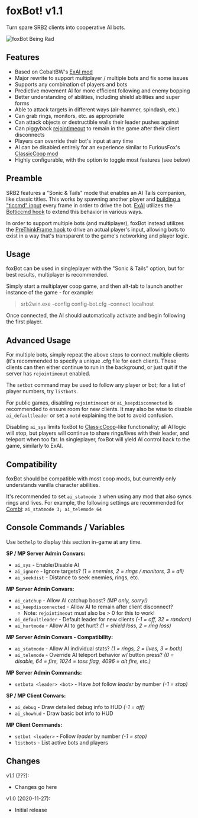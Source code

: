 foxBot! v1.1
============
Turn spare SRB2 clients into cooperative AI bots.

![foxBot Being Rad](Media/srb20065.gif)

Features
--------
* Based on CobaltBW's [ExAI mod](https://mb.srb2.org/showthread.php?t=46020)
* Major rewrite to support multiplayer / multiple bots and fix some issues
* Supports any combination of players and bots
* Predictive movement AI for more efficient following and enemy bopping
* Better understanding of abilities, including shield abilities and super forms
* Able to attack targets in different ways (air-hammer, spindash, etc.)
* Can grab rings, monitors, etc. as appropriate
* Can attack objects or destructible walls their leader pushes against
* Can piggyback [rejointimeout](https://git.do.srb2.org/STJr/SRB2/merge_requests/722) to remain in the game after their client disconnects
* Players can override their bot's input at any time
* AI can be disabled entirely for an experience similar to FuriousFox's [ClassicCoop mod](https://mb.srb2.org/showthread.php?t=41377)
* Highly configurable, with the option to toggle most features (see below)

Preamble
--------
SRB2 features a "Sonic & Tails" mode that enables an AI Tails companion, like classic titles.
This works by spawning another player and [building a "ticcmd" input](https://github.com/STJr/SRB2/blob/master/src/b_bot.c#L46) every frame in order to drive the bot.
[ExAI](https://mb.srb2.org/showthread.php?t=46020) utilizes the [Botticcmd hook](https://wiki.srb2.org/wiki/Lua/Hooks#BotTiccmd) to extend this behavior in various ways.

In order to support multiple bots (and multiplayer), foxBot instead utilizes the [PreThinkFrame hook](https://wiki.srb2.org/wiki/Lua/Hooks#PreThinkFrame) to drive an actual player's input,
allowing bots to exist in a way that's transparent to the game's networking and player logic.

Usage
-----
foxBot can be used in singleplayer with the "Sonic & Tails" option, but for best results, multiplayer is recommended.

Simply start a multiplayer coop game, and then alt-tab to launch another instance of the game - for example:

> srb2win.exe -config config-bot.cfg -connect localhost

Once connected, the AI should automatically activate and begin following the first player.

Advanced Usage
--------------
For multiple bots, simply repeat the above steps to connect multiple clients (it's recommended to specify a unique .cfg file for each client).
These clients can then either continue to run in the background, or just quit if the server has `rejointimeout` enabled.

The `setbot` command may be used to follow any player or bot; for a list of player numbers, try `listbots`.

For public games, disabling `rejointimeout` or `ai_keepdisconnected` is recommended to ensure room for new clients.
It may also be wise to disable `ai_defaultleader` or set a `motd` explaining the bot to avoid confusion.

Disabling `ai_sys` limits foxBot to [ClassicCoop](https://mb.srb2.org/showthread.php?t=41377)-like functionality;
all AI logic will stop, but players will continue to share rings/lives with their leader, and teleport when too far.
In singleplayer, foxBot will yield AI control back to the game, similarly to ExAI.

Compatibility
-------------
foxBot should be compatible with most coop mods, but currently only understands vanilla character abilities.

It's recommended to set `ai_statmode 3` when using any mod that also syncs rings and lives.
For example, the following settings are recommended for [Combi](https://mb.srb2.org/showthread.php?t=46562): `ai_statmode 3; ai_telemode 64`

Console Commands / Variables
----------------------------
Use `bothelp` to display this section in-game at any time.

**SP / MP Server Admin Convars:**
* `ai_sys` - Enable/Disable AI
* `ai_ignore` - Ignore targets? *(1 = enemies, 2 = rings / monitors, 3 = all)*
* `ai_seekdist` - Distance to seek enemies, rings, etc.

**MP Server Admin Convars:**
* `ai_catchup` - Allow AI catchup boost? *(MP only, sorry!)*
* `ai_keepdisconnected` - Allow AI to remain after client disconnect?
  * Note: `rejointimeout` must also be > 0 for this to work!
* `ai_defaultleader` - Default leader for new clients *(-1 = off, 32 = random)*
* `ai_hurtmode` - Allow AI to get hurt? *(1 = shield loss, 2 = ring loss)*

**MP Server Admin Convars - Compatibility:**
* `ai_statmode` - Allow AI individual stats? *(1 = rings, 2 = lives, 3 = both)*
* `ai_telemode` - Override AI teleport behavior w/ button press? *(0 = disable, 64 = fire, 1024 = toss flag, 4096 = alt fire, etc.)*

**MP Server Admin Commands:**
* `setbota <leader> <bot>` - Have *bot* follow *leader* by number *(-1 = stop)*

**SP / MP Client Convars:**
* `ai_debug` - Draw detailed debug info to HUD *(-1 = off)*
* `ai_showhud` - Draw basic bot info to HUD

**MP Client Commands:**
* `setbot <leader>` - Follow *leader* by number *(-1 = stop)*
* `listbots` - List active bots and players

Changes
-------
v1.1 (???):
* Changes go here

v1.0 (2020-11-27):
* Initial release

